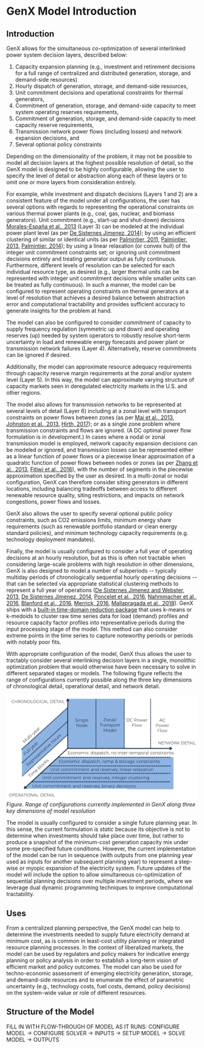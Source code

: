# GenX Model Introduction

## Introduction

GenX allows for the simultaneous co-optimization of several interlinked power system decision layers, described below:

1. Capacity expansion planning (e.g., investment and retirement decisions for a full range of centralized and distributed generation, storage, and demand-side resources)
2. Hourly dispatch of generation, storage, and demand-side resources,
3. Unit commitment decisions and operational constraints for thermal generators,
4. Commitment of generation, storage, and demand-side capacity to meet system operating reserves requirements,
5. Commitment of generation, storage, and demand-side capacity to meet capacity reserve requirements,
6. Transmission network power flows (including losses) and network expansion decisions, and
7. Several optional policy constraints

Depending on the dimensionality of the problem, it may not be possible to model all decision layers at the highest possible resolution of detail, so the GenX model is designed to be highly configurable, allowing the user to specify the level of detail or abstraction along each of these layers or to omit one or more layers from consideration entirely.

For example, while investment and dispatch decisions (Layers 1 and 2) are a consistent feature of the model under all configurations, the user has several options with regards to representing the operational constraints on various thermal power plants (e.g., coal, gas, nuclear, and biomass generators). Unit commitment (e.g., start-up and shut-down) decisions [Morales-España et al., 2013](https://ieeexplore.ieee.org/document/6672560) (Layer 3) can be modeled at the individual power plant level (as per [De Sisternes Jimenez, 2014](https://globalchange.mit.edu/publication/15977)); by using an efficient clustering of similar or identical units (as per [Palmintier, 2011](https://pennstate.pure.elsevier.com/en/publications/impact-of-unit-commitment-constraints-on-generation-expansion-pla), [Palmintier, 2013](https://dspace.mit.edu/handle/1721.1/79147), [Palmintier, 2014](https://ieeexplore.ieee.org/document/6684593)); by using a linear relaxation (or convex hull) of the integer unit commitment constraints set; or ignoring unit commitment decisions entirely and treating generator output as fully continuous. Furthermore, different levels of resolution can be selected for each individual resource type, as desired (e.g., larger thermal units can be represented with integer unit commitment decisions while smaller units can be treated as fully continuous). In such a manner, the model can be configured to represent operating constraints on thermal generators at a level of resolution that achieves a desired balance between abstraction error and computational tractability and provides sufficient accuracy to generate insights for the problem at hand.

The model can also be configured to consider commitment of capacity to supply frequency regulation (symmetric up and down) and operating reserves (up) needed by system operators to robustly resolve short-term uncertainty in load and renewable energy forecasts and power plant or transmission network failures (Layer 4). Alternatively, reserve commitments can be ignored if desired.

Additionally, the model can approximate resource adequacy requirements through capacity reserve margin requirements at the zonal and/or system level (Layer 5). In this way, the model can approximate varying structure of capacity markets seen in deregulated electricity markets in the U.S. and other regions.

The model also allows for transmission networks to be represented at several levels of detail (Layer 6) including at a zonal level with transport constraints on power flows between zones (as per [Mai et al., 2013](https://www.nrel.gov/docs/fy13osti/56723.pdf), [Johnston et al., 2013](http://rael.berkeley.edu/old_drupal/sites/default/files/SWITCH-WECC_Documentation_October_2013.pdf), [Hirth, 2017](https://neon.energy/emma-documentation.pdf)); or as a single zone problem where transmission constraints and flows are ignored. (A DC optimal power flow formulation is in development.) In cases where a nodal or zonal transmission model is employed, network capacity expansion decisions can be modeled or ignored, and transmission losses can be represented either as a linear function of power flows or a piecewise linear approximation of a quadratic function of power flows between nodes or zones (as per [Zhang et al., 2013](https://digital-library.theiet.org/content/journals/10.1049/iet-gtd.2012.0666), [Fitiwi et al., 2016](https://ideas.repec.org/a/eee/energy/v101y2016icp343-358.html)), with the number of segments in the piecewise approximation specified by the user as desired. In a multi-zonal or nodal configuration, GenX can therefore consider siting generators in different locations, including balancing tradeoffs between access to different renewable resource quality, siting restrictions, and impacts on network congestions, power flows and losses.

GenX also allows the user to specify several optional public policy constraints, such as CO2 emissions limits, minimum energy share requirements (such as renewable portfolio standard or clean energy standard policies), and minimum technology capacity requirements (e.g. technology deployment mandates).

Finally, the model is usually configured to consider a full year of operating decisions at an hourly resolution, but as this is often not tractable when considering large-scale problems with high resolution in other dimensions, GenX is also designed to model a number of subperiods -- typically multiday periods of chronologically sequential hourly operating decisions -- that can be selected via appropriate statistical clustering methods to represent a full year of operations ([De Sisternes Jimenez and Webster, 2013](https://dspace.mit.edu/handle/1721.1/102959), [De Sisternes Jimenez, 2014](https://globalchange.mit.edu/publication/15977), [Poncelet et al., 2016](https://www.sciencedirect.com/science/article/abs/pii/S0306261915013276#:~:text=However%2C%20increasing%20the%20level%20of,in%20an%20increased%20computational%20cost.&text=To%20do%20so%2C%20the%20impact,renewable%20energy%20sources%20(IRES).), [Nahmmacher et al., 2016](https://www.sciencedirect.com/science/article/abs/pii/S0360544216308556), [Blanford et al., 2016](https://ideas.repec.org/a/aen/journl/ej39-3-blanfor.html), [Merrick, 2016](https://www.osti.gov/pages/biblio/1324468), [Mallapragada et al., 2018](https://www.sciencedirect.com/science/article/abs/pii/S0360544218315238)). GenX ships with a [built-in time-domain reduction package](https://genxproject.github.io/GenX/docs/build/time_domain_reduction.html) that uses k-means or k-medoids to cluster raw time series data for load (demand) profiles and resource capacity factor profiles into representative periods during the input processing stage of the model. This method can also consider extreme points in the time series to capture noteworthy periods or periods with notably poor fits.

With appropriate configuration of the model, GenX thus allows the user to tractably consider several interlinking decision layers in a single, monolithic optimization problem that would otherwise have been necessary to solve in different separated stages or models. The following figure reflects the range of configurations currently possible along the three key dimensions of chronological detail, operational detail, and network detail.


![Range of configurations currently implemented in GenX along three key dimensions of model resolution](assets/Dimensions_graphic3.png)
*Figure. Range of configurations currently implemented in GenX along three key dimensions of model resolution*

The model is usually configured to consider a single future planning year. In this sense, the current formulation is *static* because its objective is not to determine when investments should take place over time, but rather to produce a snapshot of the minimum-cost generation capacity mix under some pre-specified future conditions. However, the current implementation of the model can be run in sequence (with outputs from one planning year used as inputs for another subsequent planning year) to represent a step-wise or myopic expansion of the electricity system. Future updates of the model will include the option to allow simultaneous co-optimization of sequential planning decisions over multiple investment periods, where we leverage dual dynamic programming techniques to improve computational tractability.

## Uses

From a centralized planning perspective, the GenX model can help to determine the investments needed to supply future electricity demand at minimum cost, as is common in least-cost utility planning or integrated resource planning processes. In the context of liberalized markets, the model can be used by regulators and policy makers for indicative energy planning or policy analysis in order to establish a long-term vision of efficient market and policy outcomes. The model can also be used for techno-economic assessment of emerging electricity generation, storage, and demand-side resources and to enumerate the effect of parametric uncertainty (e.g., technology costs, fuel costs, demand, policy decisions) on the system-wide value or role of different resources.

## Structure of the Model

FILL IN WITH FLOW-THROUGH OF MODEL AS IT RUNS: CONFIGURE MODEL -> CONFIGURE SOLVER ->  INPUTS -> SETUP MODEL -> SOLVE MODEL -> OUTPUTS
